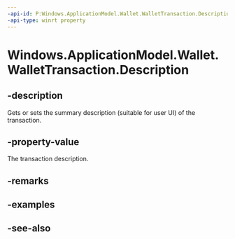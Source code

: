 ----api-id: P:Windows.ApplicationModel.Wallet.WalletTransaction.Description
-api-type: winrt property
---<!-- Property syntaxpublic string Description { get;  set; }--># Windows.ApplicationModel.Wallet.WalletTransaction.Description## -descriptionGets or sets the summary description (suitable for user UI) of the transaction.## -property-valueThe transaction description.## -remarks## -examples## -see-also